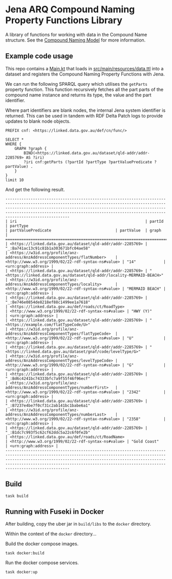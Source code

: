 # Jena ARQ Compound Naming Property Functions Library

A library of functions for working with data in the Compound Name structure. See the [Compound Naming Model](https://agldwg.github.io/compound-naming-model/model.html) for more information.

## Example code usage

This repo contains a [Main.kt](src/main/kotlin/Main.kt) that loads in [src/main/resources/data.ttl](src/main/resources/data.ttl) into a dataset and registers the Compound Naming Property Functions with Jena.

We can run the following SPARQL query which utilises the `getParts` property function. This function recursively fetches all the part parts of the compound name instance and returns its type, the value and the part identifier.

Where part identifiers are blank nodes, the internal Jena system identifier is returned. This can be used in tandem with RDF Delta Patch logs to provide updates to blank node objects.

```sparql
PREFIX cnf: <https://linked.data.gov.au/def/cn/func/>

SELECT *
WHERE {
    GRAPH ?graph {
        BIND(<https://linked.data.gov.au/dataset/qld-addr/addr-2285769> AS ?iri)
        ?iri cnf:getParts (?partId ?partType ?partValuePredicate ?partValue) .
    }
}
limit 10
```

And get the following result.

```
--------------------------------------------------------------------------------------------------------------------------------------------------------------------------------------------------------------------------------------------------------------------------------------------------------------------
| iri                                                        | partId                                                            | partType                                                                 | partValuePredicate                            | partValue  | graph                   |
====================================================================================================================================================================================================================================================================================================================
| <https://linked.data.gov.au/dataset/qld-addr/addr-2285769> | "_:Ba741ac13c91c81b1a303671bfc04ae58"                                  | <https://w3id.org/profile/anz-address/AnzAddressComponentTypes/flatNumber>    | <http://www.w3.org/1999/02/22-rdf-syntax-ns#value> | "14"            | <urn:graph:address> |
| <https://linked.data.gov.au/dataset/qld-addr/addr-2285769> | "<https://linked.data.gov.au/dataset/qld-addr/locality-MERMAID-BEACH>" | <https://w3id.org/profile/anz-address/AnzAddressComponentTypes/locality>      | <http://www.w3.org/1999/02/22-rdf-syntax-ns#value> | "MERMAID BEACH" | <urn:graph:address> |
| <https://linked.data.gov.au/dataset/qld-addr/addr-2285769> | "_:Be746e0854de8218ef88c1499ee1a7618"                                  | <https://linked.data.gov.au/def/roads/ct/RoadType>                            | <http://www.w3.org/1999/02/22-rdf-syntax-ns#value> | "HWY (Y)"       | <urn:graph:address> |
| <https://linked.data.gov.au/dataset/qld-addr/addr-2285769> | "<https://example.com/flatTypeCode/U>"                                 | <https://w3id.org/profile/anz-address/AnzAddressComponentTypes/flatTypeCode>  | <http://www.w3.org/1999/02/22-rdf-syntax-ns#value> | "U"             | <urn:graph:address> |
| <https://linked.data.gov.au/dataset/qld-addr/addr-2285769> | "<https://linked.data.gov.au/dataset/gnaf/code/levelType/G>"           | <https://w3id.org/profile/anz-address/AnzAddressComponentTypes/levelTypeCode> | <http://www.w3.org/1999/02/22-rdf-syntax-ns#value> | "G"             | <urn:graph:address> |
| <https://linked.data.gov.au/dataset/qld-addr/addr-2285769> | "_:Bd6c4241bc74333bfc7a9f55f46f96ecf"                                  | <https://w3id.org/profile/anz-address/AnzAddressComponentTypes/numberFirst>   | <http://www.w3.org/1999/02/22-rdf-syntax-ns#value> | "2342"          | <urn:graph:address> |
| <https://linked.data.gov.au/dataset/qld-addr/addr-2285769> | "_:B7237e4be7f0cf31c2ab141bc1babe6a1"                                  | <https://w3id.org/profile/anz-address/AnzAddressComponentTypes/numberLast>    | <http://www.w3.org/1999/02/22-rdf-syntax-ns#value> | "2358"          | <urn:graph:address> |
| <https://linked.data.gov.au/dataset/qld-addr/addr-2285769> | "_:B1dc7c993f5c62cf62ddc5a22c6f0fe2b"                                  | <https://linked.data.gov.au/def/roads/ct/RoadName>                            | <http://www.w3.org/1999/02/22-rdf-syntax-ns#value> | "Gold Coast"    | <urn:graph:address> |
--------------------------------------------------------------------------------------------------------------------------------------------------------------------------------------------------------------------------------------------------------------------------------------------------------------------
```

## Build

```shell
task build
```

## Running with Fuseki in Docker

After building, copy the uber jar in `build/libs` to the `docker` directory.

Within the context of the `docker` directory...

Build the docker compose images.

```shell
task docker:build
```

Run the docker compose services.

```shell
task docker:up
```
